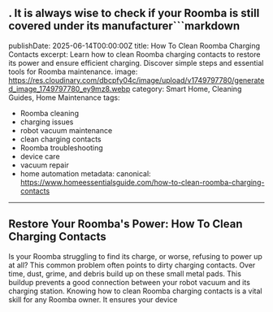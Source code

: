 
. It is always wise to check if your Roomba is still covered under its manufacturer```markdown
---
publishDate: 2025-06-14T00:00:00Z
title: How To Clean Roomba Charging Contacts
excerpt: Learn how to clean Roomba charging contacts to restore its power and ensure efficient charging. Discover simple steps and essential tools for Roomba maintenance.
image: https://res.cloudinary.com/dbcpfy04c/image/upload/v1749797780/generated_image_1749797780_ey9mz8.webp
category: Smart Home, Cleaning Guides, Home Maintenance
tags:
  - Roomba cleaning
  - charging issues
  - robot vacuum maintenance
  - clean charging contacts
  - Roomba troubleshooting
  - device care
  - vacuum repair
  - home automation
metadata:
  canonical: https://www.homeessentialsguide.com/how-to-clean-roomba-charging-contacts
---

## Restore Your Roomba's Power: How To Clean Charging Contacts

Is your Roomba struggling to find its charge, or worse, refusing to power up at all? This common problem often points to dirty charging contacts. Over time, dust, grime, and debris build up on these small metal pads. This buildup prevents a good connection between your robot vacuum and its charging station. Knowing how to clean Roomba charging contacts is a vital skill for any Roomba owner. It ensures your device